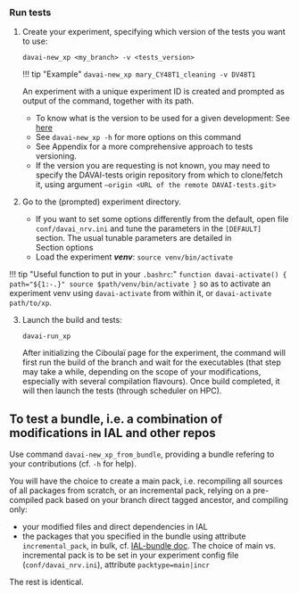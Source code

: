 ### Run tests

1. Create your experiment, specifying which version of the tests you want to use:

   ```
   davai-new_xp <my_branch> -v <tests_version>
   ```

   !!! tip "Example" 
       ```
       davai-new_xp mary_CY48T1_cleaning -v DV48T1
       ```
   
   An experiment with a unique experiment ID is created and prompted as output of the command, together with its path.

   - To know what is the version to be used for a given development: See [here](https://github.com/ACCORD-NWP/DAVAI-tests/wiki)
   - See `davai-new_xp -h` for more options on this command
   - See Appendix for a more comprehensive approach to tests versioning.
   - If the version you are requesting is not known, you may need to specify the DAVAI-tests origin repository from which to clone/fetch it, using argument `–origin <URL of the remote DAVAI-tests.git>`

3. Go to the (prompted) experiment directory.
   
   - If you want to set some options differently from the default, open file `conf/davai_nrv.ini` and tune the parameters in the `[DEFAULT]` section.
     The usual tunable parameters are detailed in Section options
   - Load the experiment _**venv**_: `source venv/bin/activate`

!!! tip "Useful function to put in your `.bashrc`:"
    ```
    function davai-activate() {
      path="${1:-.}"
      source $path/venv/bin/activate
      }
    ```
    so as to activate an experiment venv using `davai-activate` from within it, or `davai-activate path/to/xp`.

3. Launch the build and tests:

   ```
   davai-run_xp
   ```

   After initializing the Ciboulaï page for the experiment, the command will first run the build of the branch and wait for the executables (that step may take a while, depending on the scope of your modifications, especially with several compilation flavours). Once build completed, it will then launch the tests (through scheduler on HPC).

## To test a bundle, i.e. a combination of modifications in IAL and other repos

Use command `davai-new_xp_from_bundle`, providing  a bundle refering to your contributions (cf. `-h` for help).

You will have the choice to create a main pack, i.e. recompiling all sources of all packages from scratch, or an incremental pack, relying on a pre-compiled pack based on your branch direct tagged ancestor, and compiling only:
* your modified files and direct dependencies in IAL
* the packages that you specified in the bundle using attribute `incremental_pack`, in bulk, cf. [IAL-bundle doc](https://github.com/ACCORD-NWP/IAL-bundle?tab=readme-ov-file#about-the-bundle-approach).
The choice of main vs. incremental pack is to be set in your experiment config file (`conf/davai_nrv.ini`), attribute `packtype=main|incr`

The rest is identical.
